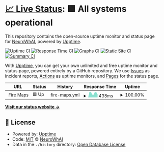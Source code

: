 # [📈 Live Status](https://NeuroWhAI.github.io/my-upptime): <!--live status--> **🟩 All systems operational**

This repository contains the open-source uptime monitor and status page for [NeuroWhAI](https://neurowhai.github.io/), powered by [Upptime](https://github.com/upptime/upptime).

[![Uptime CI](https://github.com/NeuroWhAI/my-upptime/workflows/Uptime%20CI/badge.svg)](https://github.com/NeuroWhAI/my-upptime/actions?query=workflow%3A%22Uptime+CI%22)
[![Response Time CI](https://github.com/NeuroWhAI/my-upptime/workflows/Response%20Time%20CI/badge.svg)](https://github.com/NeuroWhAI/my-upptime/actions?query=workflow%3A%22Response+Time+CI%22)
[![Graphs CI](https://github.com/NeuroWhAI/my-upptime/workflows/Graphs%20CI/badge.svg)](https://github.com/NeuroWhAI/my-upptime/actions?query=workflow%3A%22Graphs+CI%22)
[![Static Site CI](https://github.com/NeuroWhAI/my-upptime/workflows/Static%20Site%20CI/badge.svg)](https://github.com/NeuroWhAI/my-upptime/actions?query=workflow%3A%22Static+Site+CI%22)
[![Summary CI](https://github.com/NeuroWhAI/my-upptime/workflows/Summary%20CI/badge.svg)](https://github.com/NeuroWhAI/my-upptime/actions?query=workflow%3A%22Summary+CI%22)

With [Upptime](https://upptime.js.org), you can get your own unlimited and free uptime monitor and status page, powered entirely by a GitHub repository. We use [Issues](https://github.com/NeuroWhAI/my-upptime/issues) as incident reports, [Actions](https://github.com/NeuroWhAI/my-upptime/actions) as uptime monitors, and [Pages](https://NeuroWhAI.github.io/my-upptime) for the status page.

<!--start: status pages-->
<!-- This summary is generated by Upptime (https://github.com/upptime/upptime) -->
<!-- Do not edit this manually, your changes will be overwritten -->
<!-- prettier-ignore -->
| URL | Status | History | Response Time | Uptime |
| --- | ------ | ------- | ------------- | ------ |
| <img alt="" src="https://favicons.githubusercontent.com/firemaps.neurowhai.cf" height="13"> [Fire Maps](https://firemaps.neurowhai.cf/) | 🟩 Up | [fire-maps.yml](https://github.com/NeuroWhAI/my-upptime/commits/HEAD/history/fire-maps.yml) | <details><summary><img alt="Response time graph" src="./graphs/fire-maps/response-time-week.png" height="20"> 438ms</summary><br><a href="https://NeuroWhAI.github.io/my-upptime/history/fire-maps"><img alt="Response time 749" src="https://img.shields.io/endpoint?url=https%3A%2F%2Fraw.githubusercontent.com%2FNeuroWhAI%2Fmy-upptime%2FHEAD%2Fapi%2Ffire-maps%2Fresponse-time.json"></a><br><a href="https://NeuroWhAI.github.io/my-upptime/history/fire-maps"><img alt="24-hour response time 333" src="https://img.shields.io/endpoint?url=https%3A%2F%2Fraw.githubusercontent.com%2FNeuroWhAI%2Fmy-upptime%2FHEAD%2Fapi%2Ffire-maps%2Fresponse-time-day.json"></a><br><a href="https://NeuroWhAI.github.io/my-upptime/history/fire-maps"><img alt="7-day response time 438" src="https://img.shields.io/endpoint?url=https%3A%2F%2Fraw.githubusercontent.com%2FNeuroWhAI%2Fmy-upptime%2FHEAD%2Fapi%2Ffire-maps%2Fresponse-time-week.json"></a><br><a href="https://NeuroWhAI.github.io/my-upptime/history/fire-maps"><img alt="30-day response time 771" src="https://img.shields.io/endpoint?url=https%3A%2F%2Fraw.githubusercontent.com%2FNeuroWhAI%2Fmy-upptime%2FHEAD%2Fapi%2Ffire-maps%2Fresponse-time-month.json"></a><br><a href="https://NeuroWhAI.github.io/my-upptime/history/fire-maps"><img alt="1-year response time 749" src="https://img.shields.io/endpoint?url=https%3A%2F%2Fraw.githubusercontent.com%2FNeuroWhAI%2Fmy-upptime%2FHEAD%2Fapi%2Ffire-maps%2Fresponse-time-year.json"></a></details> | <details><summary><a href="https://NeuroWhAI.github.io/my-upptime/history/fire-maps">100.00%</a></summary><a href="https://NeuroWhAI.github.io/my-upptime/history/fire-maps"><img alt="All-time uptime 99.99%" src="https://img.shields.io/endpoint?url=https%3A%2F%2Fraw.githubusercontent.com%2FNeuroWhAI%2Fmy-upptime%2FHEAD%2Fapi%2Ffire-maps%2Fuptime.json"></a><br><a href="https://NeuroWhAI.github.io/my-upptime/history/fire-maps"><img alt="24-hour uptime 100.00%" src="https://img.shields.io/endpoint?url=https%3A%2F%2Fraw.githubusercontent.com%2FNeuroWhAI%2Fmy-upptime%2FHEAD%2Fapi%2Ffire-maps%2Fuptime-day.json"></a><br><a href="https://NeuroWhAI.github.io/my-upptime/history/fire-maps"><img alt="7-day uptime 100.00%" src="https://img.shields.io/endpoint?url=https%3A%2F%2Fraw.githubusercontent.com%2FNeuroWhAI%2Fmy-upptime%2FHEAD%2Fapi%2Ffire-maps%2Fuptime-week.json"></a><br><a href="https://NeuroWhAI.github.io/my-upptime/history/fire-maps"><img alt="30-day uptime 100.00%" src="https://img.shields.io/endpoint?url=https%3A%2F%2Fraw.githubusercontent.com%2FNeuroWhAI%2Fmy-upptime%2FHEAD%2Fapi%2Ffire-maps%2Fuptime-month.json"></a><br><a href="https://NeuroWhAI.github.io/my-upptime/history/fire-maps"><img alt="1-year uptime 99.99%" src="https://img.shields.io/endpoint?url=https%3A%2F%2Fraw.githubusercontent.com%2FNeuroWhAI%2Fmy-upptime%2FHEAD%2Fapi%2Ffire-maps%2Fuptime-year.json"></a></details>

<!--end: status pages-->

[**Visit our status website →**](https://NeuroWhAI.github.io/my-upptime)

## 📄 License

- Powered by: [Upptime](https://github.com/upptime/upptime)
- Code: [MIT](./LICENSE) © [NeuroWhAI](https://neurowhai.github.io/)
- Data in the `./history` directory: [Open Database License](https://opendatacommons.org/licenses/odbl/1-0/)

